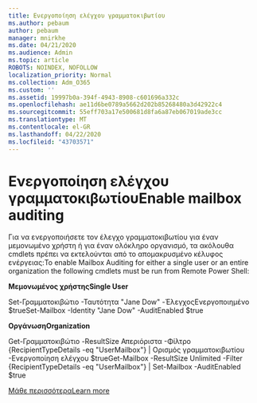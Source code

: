 ```yaml
---
title: Ενεργοποίηση ελέγχου γραμματοκιβωτίου
ms.author: pebaum
author: pebaum
manager: mnirkhe
ms.date: 04/21/2020
ms.audience: Admin
ms.topic: article
ROBOTS: NOINDEX, NOFOLLOW
localization_priority: Normal
ms.collection: Adm_O365
ms.custom: ''
ms.assetid: 19997b0a-394f-4943-8908-c601696a332c
ms.openlocfilehash: ae11d6be0789a5662d202b85268480a3d42922c4
ms.sourcegitcommit: 55eff703a17e500681d8fa6a87eb067019ade3cc
ms.translationtype: MT
ms.contentlocale: el-GR
ms.lasthandoff: 04/22/2020
ms.locfileid: "43703571"
---
```

# <a name="enable-mailbox-auditing"></a><span data-ttu-id="8ede4-102">Ενεργοποίηση ελέγχου γραμματοκιβωτίου</span><span class="sxs-lookup"><span data-stu-id="8ede4-102">Enable mailbox auditing</span></span>

<span data-ttu-id="8ede4-103">Για να ενεργοποιήσετε τον έλεγχο γραμματοκιβωτίου για έναν μεμονωμένο χρήστη ή για έναν ολόκληρο οργανισμό, τα ακόλουθα cmdlets πρέπει να εκτελούνται από το απομακρυσμένο κέλυφος ενέργειας:</span><span class="sxs-lookup"><span data-stu-id="8ede4-103">To enable Mailbox Auditing for either a single user or an entire organization the following cmdlets must be run from Remote Power Shell:</span></span>
  
 <span data-ttu-id="8ede4-104">**Μεμονωμένος χρήστης**</span><span class="sxs-lookup"><span data-stu-id="8ede4-104">**Single User**</span></span>
  
<span data-ttu-id="8ede4-105">Set-Γραμματοκιβώτιο -Ταυτότητα "Jane Dow" -ΈλεγχοςΕνεργοποιημένο $true</span><span class="sxs-lookup"><span data-stu-id="8ede4-105">Set-Mailbox -Identity "Jane Dow" -AuditEnabled $true</span></span>
  
 <span data-ttu-id="8ede4-106">**Οργάνωση**</span><span class="sxs-lookup"><span data-stu-id="8ede4-106">**Organization**</span></span>
  
<span data-ttu-id="8ede4-107">Get-Γραμματοκιβώτιο -ResultSize Απεριόριστα -Φίλτρο {RecipientTypeDetails -eq "UserMailbox"} | Ορισμός γραμματοκιβωτίου -Ενεργοποίηση ελέγχου $true</span><span class="sxs-lookup"><span data-stu-id="8ede4-107">Get-Mailbox -ResultSize Unlimited -Filter {RecipientTypeDetails -eq "UserMailbox"} | Set-Mailbox -AuditEnabled $true</span></span>
  
[<span data-ttu-id="8ede4-108">Μάθε περισσότερα</span><span class="sxs-lookup"><span data-stu-id="8ede4-108">Learn more</span></span>](https://docs.microsoft.com/office365/securitycompliance/enable-mailbox-auditing)
  

